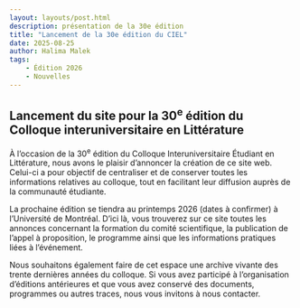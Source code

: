 ```yaml
---
layout: layouts/post.html
description: présentation de la 30e édition 
title: "Lancement de la 30e édition du CIEL"
date: 2025-08-25
author: Halima Malek
tags: 
    - Édition 2026
    - Nouvelles
---
```



## Lancement du site pour la 30<sup>e</sup> édition du Colloque interuniversitaire en Littérature

À l’occasion de la 30<sup>e</sup> édition du Colloque Interuniversitaire Étudiant en Littérature, nous avons le plaisir d’annoncer la création de ce site web. Celui-ci a pour objectif de centraliser et de conserver toutes les informations relatives au colloque, tout en facilitant leur diffusion auprès de la communauté étudiante. 

La prochaine édition se tiendra au printemps 2026 (dates à confirmer) à l’Université de Montréal. D’ici là, vous trouverez sur ce site toutes les annonces concernant la formation du comité scientifique, la publication de l’appel à proposition, le programme ainsi que les informations pratiques liées à l’événement.

Nous souhaitons également faire de cet espace une archive vivante des trente dernières années du colloque. Si vous avez participé à l’organisation d’éditions antérieures et que vous avez conservé des documents, programmes ou autres traces, nous vous invitons à nous contacter.
